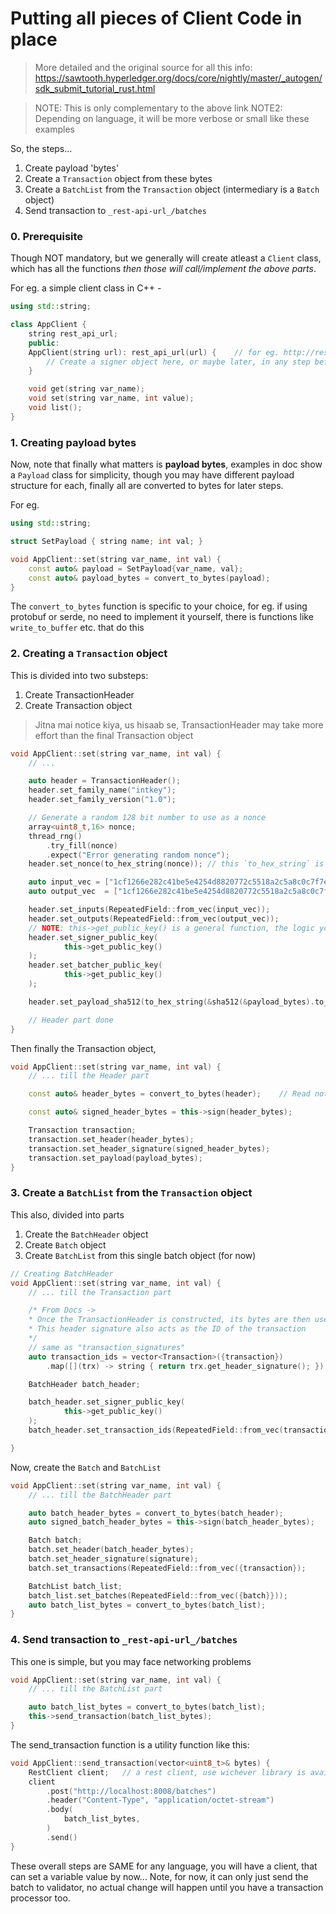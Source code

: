 # Putting all pieces of Client Code in place

<!--Ye sayad is repo pe pehla note hai, jo exclusively second person ko batate hue type me likha hua hai, in rest, khud se hi baat karte type hai-->

> More detailed and the original source for all this info: https://sawtooth.hyperledger.org/docs/core/nightly/master/_autogen/sdk_submit_tutorial_rust.html

> NOTE: This is only complementary to the above link
> NOTE2: Depending on language, it will be more verbose or small like these examples

So, the steps...
1. Create payload 'bytes'
2. Create a `Transaction` object from these bytes
3. Create a `BatchList` from the `Transaction` object (intermediary is a `Batch` object)
4. Send transaction to `_rest-api-url_/batches`

### 0. Prerequisite

Though NOT mandatory, but we generally will create atleast a `Client` class, which has all the functions *then those will call/implement the above parts*.

For eg. a simple client class in C++ -
```cpp
using std::string;

class AppClient {
    string rest_api_url;
    public:
    AppClient(string url): rest_api_url(url) {    // for eg. http://rest-api:8008
        // Create a signer object here, or maybe later, in any step before it is required
    }

    void get(string var_name); 
    void set(string var_name, int value); 
    void list(); 
}
```

### 1. Creating payload bytes

Now, note that finally what matters is **payload bytes**, examples in doc show a `Payload` class for simplicity, though you may have different payload structure for each, finally all are converted to bytes for later steps.

For eg.
```cpp
using std::string;

struct SetPayload { string name; int val; }

void AppClient::set(string var_name, int val) {
    const auto& payload = SetPayload{var_name, val};
    const auto& payload_bytes = convert_to_bytes(payload);
}
```

The `convert_to_bytes` function is specific to your choice, for eg. if using protobuf or serde, no need to implement it yourself, there is functions like `write_to_buffer` etc. that do this

### 2. Creating a `Transaction` object

This is divided into two substeps:
1. Create TransactionHeader
2. Create Transaction object

> Jitna mai notice kiya, us hisaab se, TransactionHeader may take more effort than the final Transaction object

```cpp
void AppClient::set(string var_name, int val) {
    // ...

    auto header = TransactionHeader();
    header.set_family_name("intkey");
    header.set_family_version("1.0");

    // Generate a random 128 bit number to use as a nonce
    array<uint8_t,16> nonce;
    thread_rng()
        .try_fill(nonce)
        .expect("Error generating random nonce");
    header.set_nonce(to_hex_string(nonce)); // this `to_hex_string` is simple, just search "convert bytes to hex string" online

    auto input_vec = ["1cf1266e282c41be5e4254d8820772c5518a2c5a8c0c7f7eda19594a7eb539453e1ed7"];
    auto output_vec  = ["1cf1266e282c41be5e4254d8820772c5518a2c5a8c0c7f7eda19594a7eb539453e1ed7"];

    header.set_inputs(RepeatedField::from_vec(input_vec));
    header.set_outputs(RepeatedField::from_vec(output_vec));
    // NOTE: this->get_public_key() is a general function, the logic you can read at the top of Client docs, in the "Signing" part
    header.set_signer_public_key(
            this->get_public_key()
    );
    header.set_batcher_public_key(
            this->get_public_key()
    );

    header.set_payload_sha512(to_hex_string(&sha512(&payload_bytes).to_vec()));

    // Header part done
}
```

Then finally the Transaction object,
```cpp
void AppClient::set(string var_name, int val) {
    // ... till the Header part

    const auto& header_bytes = convert_to_bytes(header);    // Read note in Step#1 abt convert_to_bytes

    const auto& signed_header_bytes = this->sign(header_bytes);

    Transaction transaction;
    transaction.set_header(header_bytes);
    transaction.set_header_signature(signed_header_bytes);
    transaction.set_payload(payload_bytes);
}
```

### 3. Create a `BatchList` from the `Transaction` object

This also, divided into parts
1. Create the `BatchHeader` object
2. Create `Batch` object
3. Create `BatchList` from this single batch object (for now)

```cpp
// Creating BatchHeader
void AppClient::set(string var_name, int val) {
    // ... till the Transaction part

    /* From Docs ->
    * Once the TransactionHeader is constructed, its bytes are then used to create a signature.
    * This header signature also acts as the ID of the transaction
    */
    // same as "transaction_signatures"
    auto transaction_ids = vector<Transaction>({transaction})
        .map([](trx) -> string { return trx.get_header_signature(); });

    BatchHeader batch_header;

    batch_header.set_signer_public_key(
            this->get_public_key()
    );
    batch_header.set_transaction_ids(RepeatedField::from_vec(transaction_ids));

}
```

Now, create the `Batch` and `BatchList`
```cpp
void AppClient::set(string var_name, int val) {
    // ... till the BatchHeader part

    auto batch_header_bytes = convert_to_bytes(batch_header);
    auto signed_batch_header_bytes = this->sign(batch_header_bytes);

    Batch batch;
    batch.set_header(batch_header_bytes);
    batch.set_header_signature(signature);
    batch.set_transactions(RepeatedField::from_vec({transaction});

    BatchList batch_list;
    batch_list.set_batches(RepeatedField::from_vec({batch}}));
    auto batch_list_bytes = convert_to_bytes(batch_list);
}
```

### 4. Send transaction to `_rest-api-url_/batches`

This one is simple, but you may face networking problems
```cpp
void AppClient::set(string var_name, int val) {
    // ... till the BatchList part

    auto batch_list_bytes = convert_to_bytes(batch_list);
    this->send_transaction(batch_list_bytes);
}
```

The send_transaction function is a utility function like this:
```cpp
void AppClient::send_transaction(vector<uint8_t>& bytes) {
    RestClient client;   // a rest client, use wichever library is available for the lanugauage
    client
        .post("http://localhost:8008/batches")
        .header("Content-Type", "application/octet-stream")
        .body(
            batch_list_bytes,
        )
        .send()
}
```

These overall steps are SAME for any language, you will have a client, that can set a variable value by now... Note, for now, it can only just send the batch to validator, no actual change will happen until you have a transaction processor too.
